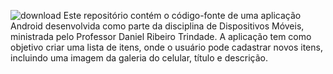 ![download](https://github.com/Ilhe8l/APP-Lista/assets/101971954/a333555d-7c64-4e6f-b90f-1b5825b0eaf6)
 Este repositório contém o código-fonte de uma aplicação Android desenvolvida como parte da disciplina de Dispositivos Móveis, ministrada pelo Professor Daniel Ribeiro Trindade. A aplicação tem como objetivo criar uma lista de itens, onde o usuário pode cadastrar novos itens, incluindo uma imagem da galeria do celular, título e descrição.
